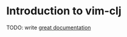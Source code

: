 # Introduction to vim-clj

TODO: write [great documentation](http://jacobian.org/writing/what-to-write/)
